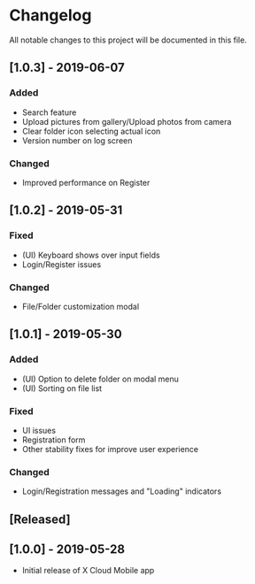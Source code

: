 # Changelog
All notable changes to this project will be documented in this file.

## [1.0.3] - 2019-06-07
### Added
- Search feature
- Upload pictures from gallery/Upload photos from camera
- Clear folder icon selecting actual icon
- Version number on log screen

### Changed
- Improved performance on Register

## [1.0.2] - 2019-05-31
### Fixed
- (UI) Keyboard shows over input fields
- Login/Register issues

### Changed
- File/Folder customization modal

## [1.0.1] - 2019-05-30
### Added
- (UI) Option to delete folder on modal menu
- (UI) Sorting on file list

### Fixed
- UI issues
- Registration form
- Other stability fixes for improve user experience

### Changed
- Login/Registration messages and "Loading" indicators

## [Released]

## [1.0.0] - 2019-05-28
- Initial release of X Cloud Mobile app
